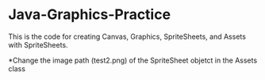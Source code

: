# Java-Graphics-Practice

This is the code for creating Canvas, Graphics, SpriteSheets, and Assets with SpriteSheets.

*Change the image path (test2.png) of the SpriteSheet objetct in the Assets class
